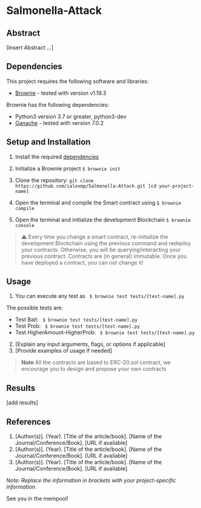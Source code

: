 # Salmonella-Attack

## Abstract

[Insert Abstract ...]

## Dependencies

This project requires the following software and libraries:

- [Brownie](https://eth-brownie.readthedocs.io/en/stable/install.html) - tested with version v1.19.3

Brownie has the following dependencies:
  - Python3 version 3.7 or greater, python3-dev
  - [Ganache](https://github.com/trufflesuite/ganache) - tested with version 7.0.2


## Setup and Installation

1. Install the required [dependencies](##Dependencies)

2. Initialize a Brownie project ```$ brownie init``` 

3. Clone the repository:
  ```git clone https://github.com/ialexmp/Salmonella-Attack.git [cd your-project-name] ```

4. Open the terminal and compile the Smart contract using ```$ brownie compile```

5. Open the terminal and initialize the development Blockchain ```$ brownie console```

> :warning: Every time you change a smart contract, re-initialize the development Blockchain using the previous command and redeploy your contracts.
Otherwise, you will be querying/interacting your previous contract. Contracts
are (in general) immutable. Once you have deployed a contract, you can not
change it! 


## Usage

1. You can execute any test as ``` $ brownie test tests/[test-name].py```

The possible tests are:                                                        
- Test Bait: ``` $ brownie test tests/[test-name].py```                        
- Test Prob: ``` $ brownie test tests/[test-name].py```                        
- Test HigherAmount-HigherProb: ``` $ brownie test tests/[test-name].py```    

2. [Explain any input arguments, flags, or options if applicable]
3. [Provide examples of usage if needed]

> **Note**
> All the contracts are based to ERC-20.sol contract,  we encourage you to design and propose your own contracts 

## Results
[add results]



## References

1. [Author(s)]. (Year). [Title of the article/book]. [Name of the Journal/Conference/Book]. [URL if available]
2. [Author(s)]. (Year). [Title of the article/book]. [Name of the Journal/Conference/Book]. [URL if available]
3. [Author(s)]. (Year). [Title of the article/book]. [Name of the Journal/Conference/Book]. [URL if available]

*Note: Replace the information in brackets with your project-specific information.*


See you in the mempool!
